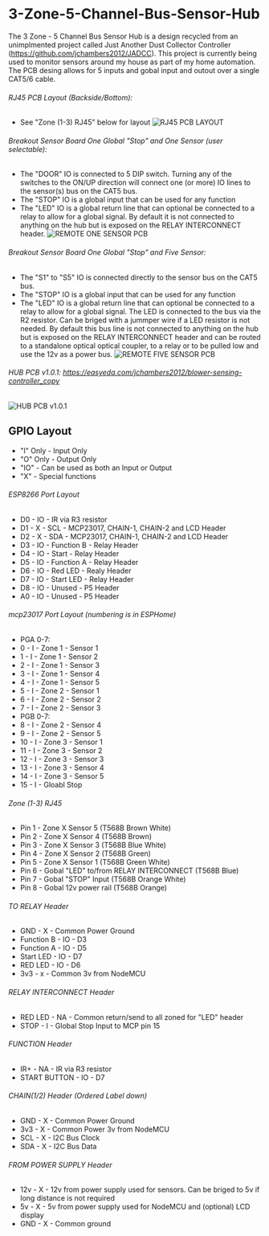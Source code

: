 # 3-Zone-5-Channel-Bus-Sensor-Hub

The 3 Zone - 5 Channel Bus Sensor Hub is a design recycled from an unimplmented project called Just Another Dust Collector Controller (https://github.com/jchambers2012/JADCC).  This project is currently being used to monitor sensors around my house as part of my home automation.  The PCB desing allows for 5 inputs and gobal input and outout over a single CAT5/6 cable.


###### RJ45 PCB Layout (Backside/Bottom):
 - See "Zone (1-3) RJ45" below for layout
![RJ45 PCB LAYOUT](https://github.com/jchambers2012/3-Zone-5-Channel-Bus-Sensor-Hub/blob/master/Images/RJ45_PINOUT.jpg)

 ###### Breakout Sensor Board One Global "Stop" and One Sensor (user selectable):
 - The "DOOR" IO is connected to 5 DIP switch.  Turning any of the switches to the ON/UP direction will connect one (or more) IO lines to the sensor(s) bus on the CAT5 bus.
 - The "STOP" IO is a global input that can be used for any function
 - The "LED" IO is a global return line that can optional be connected to a relay to allow for a global signal.  By default it is not connected to anything on the hub but is exposed on the RELAY INTERCONNECT header.
![REMOTE ONE SENSOR PCB](https://github.com/jchambers2012/3-Zone-5-Channel-Bus-Sensor-Hub/blob/master/Images/REMOTE_1Z_1S.jpg)

###### Breakout Sensor Board One Global "Stop" and Five Sensor:
 - The "S1" to "S5" IO is connected directly to the sensor bus on the CAT5 bus.
 - The "STOP" IO is a global input that can be used for any function
 - The "LED" IO is a global return line that can optional be connected to a relay to allow for a global signal.  The LED is connected to the bus via the R2 resistor.  Can be briged with a jummper wire if a LED resistor is not needed.  By default this bus line is not connected to anything on the hub but is exposed on the RELAY INTERCONNECT header and can be routed to a standalone optical optical coupler, to a relay or to be pulled low and use the 12v as a power bus.
![REMOTE FIVE SENSOR PCB](https://github.com/jchambers2012/3-Zone-5-Channel-Bus-Sensor-Hub/blob/master/Images/REMOTE_1Z_5S.jpg)


###### HUB PCB v1.0.1: https://easyeda.com/jchambers2012/blower-sensing-controller_copy
![HUB PCB v1.0.1](https://github.com/jchambers2012/3-Zone-5-Channel-Bus-Sensor-Hub/blob/master/Images/PCB_HUB.jpg)

## GPIO Layout

- "I" Only - Input Only
- "O" Only - Output Only 
- "IO"     - Can be used as both an Input or Output 
- "X"      - Special functions

###### ESP8266 Port Layout
- D0 - IO - IR via R3 resistor
- D1 - X  - SCL        - MCP23017, CHAIN-1, CHAIN-2 and LCD Header
- D2 - X  - SDA        - MCP23017, CHAIN-1, CHAIN-2 and LCD Header
- D3 - IO - Function B - Relay Header
- D4 - IO - Start      - Relay Header
- D5 - IO - Function A - Relay Header
- D6 - IO - Red LED    - Realy Header
- D7 - IO - Start LED  - Relay Header
- D8 - IO - Unused     - P5 Header
- A0 - IO - Unused     - P5 Header

###### mcp23017 Port Layout (numbering is in ESPHome)
- PGA 0-7:
-  0 - I  - Zone 1 - Sensor 1
-  1 - I  - Zone 1 - Sensor 2
-  2 - I  - Zone 1 - Sensor 3
-  3 - I  - Zone 1 - Sensor 4
-  4 - I  - Zone 1 - Sensor 5 
-  5 - I  - Zone 2 - Sensor 1
-  6 - I  - Zone 2 - Sensor 2
-  7 - I  - Zone 2 - Sensor 3
- PGB 0-7:
-  8 - I  - Zone 2 - Sensor 4
-  9 - I  - Zone 2 - Sensor 5
- 10 - I  - Zone 3 - Sensor 1
- 11 - I  - Zone 3 - Sensor 2
- 12 - I  - Zone 3 - Sensor 3
- 13 - I  - Zone 3 - Sensor 4
- 14 - I  - Zone 3 - Sensor 5
- 15 - I  - Gloabl Stop

###### Zone (1-3) RJ45
- Pin 1 - Zone X Sensor 5 (T568B Brown White)
- Pin 2 - Zone X Sensor 4 (T568B Brown)
- Pin 3 - Zone X Sensor 3 (T568B Blue White)
- Pin 4 - Zone X Sensor 2 (T568B Green)
- Pin 5 - Zone X Sensor 1 (T568B Green White)
- Pin 6 - Gobal "LED" to/from RELAY INTERCONNECT (T568B Blue)
- Pin 7 - Gobal "STOP" Input (T568B Orange White)
- Pin 8 - Gobal 12v power rail (T568B Orange)

###### TO RELAY Header
- GND        - X - Common Power Ground
- Function B - IO - D3
- Function A - IO - D5
- Start LED  - IO - D7
- RED LED    - IO - D6
- 3v3        - x  - Common 3v from NodeMCU

###### RELAY INTERCONNECT Header
- RED LED - NA - Common return/send to all zoned for "LED" header
- STOP    - I  - Global Stop Input to MCP pin 15

###### FUNCTION Header
- IR+          - NA - IR via R3 resistor
- START BUTTON - IO - D7

###### CHAIN(1/2) Header (Ordered Label down)
- GND - X - Common Power Ground
- 3v3 - X - Common Power 3v from NodeMCU
- SCL - X - I2C Bus Clock
- SDA - X - I2C Bus Data

###### FROM POWER SUPPLY Header
- 12v - X - 12v from power supply used for sensors.  Can be briged to 5v if long distance is not required
- 5v  - X - 5v from power supply used for NodeMCU and (optional) LCD display
- GND - X - Common ground
